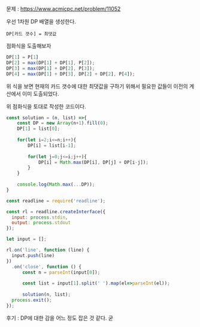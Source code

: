 문제 : https://www.acmicpc.net/problem/11052

우선 1차원 DP 배열을 생성한다. 
```
DP[카드 갯수] = 최댓값
```

점화식을 도출해보자
```js
DP[1] = P[1]
DP[2] = max(DP[1] + DP[1], P[2]);
DP[3] = max(DP[1] + DP[2], P[3]);
DP[4] = max(DP[1] + DP[3], DP[2] + DP[2], P[4]);
```

위 식을 보면 현재의 카드 갯수에 대한 최댓값을 구하기 위해서 필요한 값들이 이전의 계산에서 이미 도출되었다.   

위 점화식을 토대로 작성한 코드이다.

```js
const solution = (n, list) =>{
    const DP = new Array(n+1).fill(0);
    DP[1] = list[0];
    
    for(let i=2;i<=n;i++){
        DP[i] = list[i-1];
        
        for(let j=0;j<=i;j++){
            DP[i] = Math.max(DP[i], DP[j] + DP[i-j]);
        }
    }
    
    console.log(Math.max(...DP));
}

const readline = require('readline');

const rl = readline.createInterface({
  input: process.stdin,
  output: process.stdout
});

let input = [];

rl.on('line', function (line) {
  input.push(line)
})
  .on('close', function () {
      const n = parseInt(input[0]);
      
      const list = input[1].split(' ').map(el=>parseInt(el));
      
      solution(n, list);
  process.exit();
}); 
```

후기 : DP에 대한 감을 어느 정도 잡은 것 같다. 굳